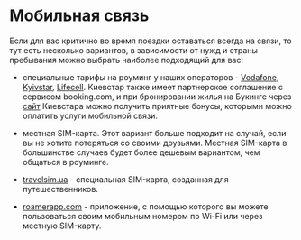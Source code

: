 # Мобильная связь

Если для вас критично во время поездки оставаться всегда на связи, то тут есть несколько вариантов,
 в зависимости от нужд и страны пребывания можно выбрать наиболее подходящий для вас:

* специальные тарифы на роуминг у наших операторов -
 [Vodafone](https://www.vodafone.ua/uk/privatnim-kliyentam/rouming/peredplata),
 [Kyivstar](https://kyivstar.ua/uk/mm/roaming),
 [Lifeсell](https://www.lifecell.ua/uk/mobilnij-zvyazok/roaming/).
 Киевстар также имеет партнерское соглашение с сервисом booking.com,
 и при бронировании жилья на Букинге через [сайт](https://kyivstar.ua/uk/mm/roaming/services/booking)
 Киевстара можно получить приятные бонусы, которыми можно оплатить услуги мобильной связи.
 
* местная SIM-карта. Этот вариант больше подходит на случай, если вы не хотите потеряться со своими друзьями.
 Местная SIM-карта в большинстве случаев будет более дешевым вариантом, чем общаться в роуминге.

* [travelsim.ua](http://travelsim.ua/) -
 специальная SIM-карта, созданная для путешественников.
 
* [roamerapp.com](https://roamerapp.com/ru/) -
 приложение, с помощью которого вы можете пользоваться своим мобильным номером по Wi-Fi или через местную SIM-карту.
